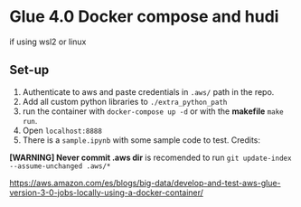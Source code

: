 # Glue 4.0 Docker compose and hudi
if using wsl2 or linux
## Set-up
1. Authenticate to aws and paste credentials in `.aws/` path in the repo. 
2. Add all custom python libraries to `./extra_python_path`
3. run the container with `docker-compose up -d` or with the **makefile** `make run`.
4. Open `localhost:8888`
5. There is a `sample.ipynb` with some sample code to test.
Credits:

**[WARNING] Never commit .aws dir** is recomended to run `git update-index --assume-unchanged .aws/*`

https://aws.amazon.com/es/blogs/big-data/develop-and-test-aws-glue-version-3-0-jobs-locally-using-a-docker-container/


